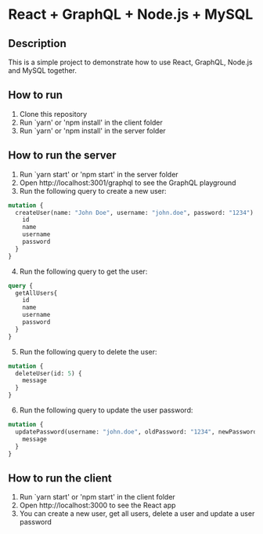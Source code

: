 # React + GraphQL + Node.js + MySQL

## Description
This is a simple project to demonstrate how to use React, GraphQL, Node.js and MySQL together.

## How to run
1. Clone this repository
2. Run `yarn' or 'npm install' in the client folder
3. Run `yarn' or 'npm install' in the server folder

## How to run the server
1. Run `yarn start' or 'npm start' in the server folder
2. Open http://localhost:3001/graphql to see the GraphQL playground
3. Run the following query to create a new user:
```graphql
mutation {
  createUser(name: "John Doe", username: "john.doe", password: "1234") {
    id
    name
    username
    password
  }
}
```
4. Run the following query to get the user:
```graphql
query {
  getAllUsers{
    id
    name
    username
    password
  }
}
```
5. Run the following query to delete the user:
```graphql
mutation {
  deleteUser(id: 5) {
    message
  }
}
```
6. Run the following query to update the user password:
```graphql
mutation {
  updatePassword(username: "john.doe", oldPassword: "1234", newPassword: "112233") {
    message
  }
}
```

## How to run the client
1. Run `yarn start' or 'npm start' in the client folder
2. Open http://localhost:3000 to see the React app
3. You can create a new user, get all users, delete a user and update a user password
